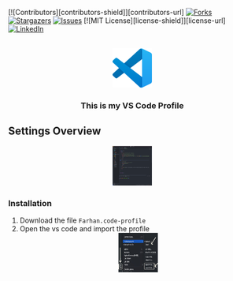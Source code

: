 [![Contributors][contributors-shield]][contributors-url]
[![Forks][forks-shield]][forks-url]
[![Stargazers][stars-shield]][stars-url]
[![Issues][issues-shield]][issues-url]
[![MIT License][license-shield]][license-url]
[![LinkedIn][linkedin-shield]][linkedin-url]

<!-- PROJECT LOGO -->
<br />
<div align="center">
  <a href="https://github.com/farhanf7n/vs-code-profile/">
    <img src="vs-code-icon.png" alt="Logo" width="80" height="80">
  </a>

  <h3 align="center">This is my VS Code Profile</h3>
</div>



<!-- ABOUT THE PROJECT -->
## Settings Overview

<div align="center">
    <img src="vs-code.png" alt="Logo" width="80" height="80">
</div>

### Installation

1. Download the file `Farhan.code-profile`
2. Open the vs code and import the profile
   <div align="center">
      <img src="how-to-import.jpeg" alt="Logo" width="80" height="80">
  </div>


<!-- MARKDOWN LINKS & IMAGES -->
[forks-shield]: https://img.shields.io/github/forks/othneildrew/Best-README-Template.svg?style=for-the-badge
[forks-url]: https://github.com/othneildrew/Best-README-Template/network/members
[stars-shield]: https://img.shields.io/github/stars/othneildrew/Best-README-Template.svg?style=for-the-badge
[stars-url]: https://github.com/othneildrew/Best-README-Template/stargazers
[issues-shield]: https://img.shields.io/github/issues/othneildrew/Best-README-Template.svg?style=for-the-badge
[issues-url]: https://github.com/othneildrew/Best-README-Template/issues
[linkedin-shield]: https://img.shields.io/badge/-LinkedIn-black.svg?style=for-the-badge&logo=linkedin&colorB=555
[linkedin-url]: https://www.linkedin.com/in/farhanf7n/

